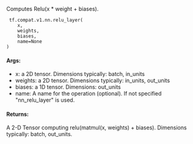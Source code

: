 Computes Relu(x * weight + biases).

```
 tf.compat.v1.nn.relu_layer(
    x,
    weights,
    biases,
    name=None
)
```
#### Args:
- x: a 2D tensor. Dimensions typically: batch, in_units
- weights: a 2D tensor. Dimensions typically: in_units, out_units
- biases: a 1D tensor. Dimensions: out_units
- name: A name for the operation (optional). If not specified "nn_relu_layer" is used.
#### Returns:
A 2-D Tensor computing relu(matmul(x, weights) + biases). Dimensions typically: batch, out_units.
